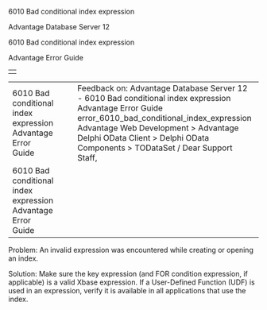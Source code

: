6010 Bad conditional index expression




Advantage Database Server 12  

6010 Bad conditional index expression

Advantage Error Guide

|  |
| --- |
|  |

|  |  |  |  |  |
| --- | --- | --- | --- | --- |
| 6010 Bad conditional index expression  Advantage Error Guide |  |  | Feedback on: Advantage Database Server 12 - 6010 Bad conditional index expression Advantage Error Guide error\_6010\_bad\_conditional\_index\_expression Advantage Web Development > Advantage Delphi OData Client > Delphi OData Components > TODataSet / Dear Support Staff, |  |
| 6010 Bad conditional index expression  Advantage Error Guide |  |  |  |  |

Problem: An invalid expression was encountered while creating or opening an index.

Solution: Make sure the key expression (and FOR condition expression, if applicable) is a valid Xbase expression. If a User-Defined Function (UDF) is used in an expression, verify it is available in all applications that use the index.